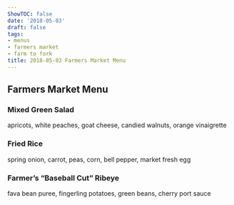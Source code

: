 ```yaml
---
ShowTOC: false
date: '2018-05-03'
draft: false
tags:
- menus
- farmers market
- farm to fork
title: 2018-05-03 Farmers Market Menu
---
```


## Farmers Market Menu

### Mixed Green Salad

apricots, white peaches, goat cheese, 
candied walnuts, orange vinaigrette

### Fried Rice

spring onion, carrot, peas, corn,
bell pepper, market fresh egg

### Farmer’s “Baseball Cut” Ribeye

fava bean puree, fingerling potatoes,
green beans, cherry port sauce
